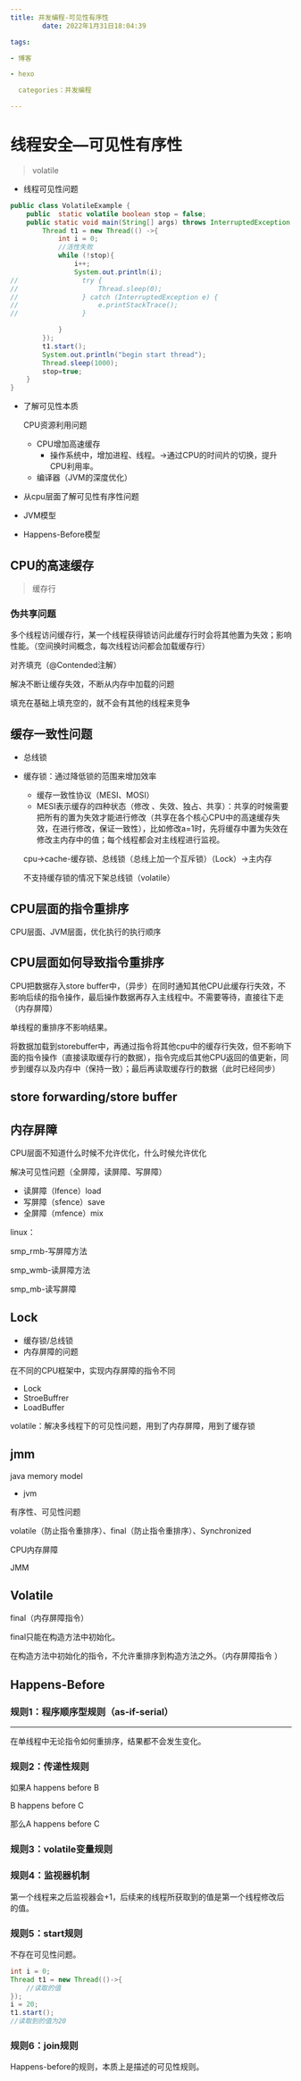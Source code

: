 ```yaml
---
title: 并发编程-可见性有序性
		date: 2022年1月31日18:04:39

tags:

- 博客

- hexo

  categories：并发编程

---
```






# 线程安全—可见性有序性

> volatile

- 线程可见性问题

```java
public class VolatileExample {
    public  static volatile boolean stop = false;
    public static void main(String[] args) throws InterruptedException {
        Thread t1 = new Thread(() ->{
            int i = 0;
            //活性失败
            while (!stop){
                i++;
                System.out.println(i);
//                try {
//                    Thread.sleep(0);
//                } catch (InterruptedException e) {
//                    e.printStackTrace();
//                }

            }
        });
        t1.start();
        System.out.println("begin start thread");
        Thread.sleep(1000);
        stop=true;
    }
}
```

- 了解可见性本质

  CPU资源利用问题

  - CPU增加高速缓存
    - 操作系统中，增加进程、线程。->通过CPU的时间片的切换，提升CPU利用率。
  - 编译器（JVM的深度优化）

- 从cpu层面了解可见性有序性问题
- JVM模型
- Happens-Before模型



## CPU的高速缓存

> 缓存行

### 伪共享问题

多个线程访问缓存行，某一个线程获得锁访问此缓存行时会将其他置为失效；影响性能。（空间换时间概念，每次线程访问都会加载缓存行）

对齐填充（@Contended注解）

解决不断让缓存失效，不断从内存中加载的问题

填充在基础上填充空的，就不会有其他的线程来竞争 



## 缓存一致性问题

- 总线锁

- 缓存锁：通过降低锁的范围来增加效率

  - 缓存一致性协议（MESI、MOSI）
  - MESI表示缓存的四种状态（修改 、失效、独占、共享）：共享的时候需要把所有的置为失效才能进行修改（共享在各个核心CPU中的高速缓存失效，在进行修改，保证一致性），比如修改a=1时，先将缓存中置为失效在修改主内存中的值；每个线程都会对主线程进行监视。

  cpu->cache-缓存锁、总线锁（总线上加一个互斥锁）（Lock）->主内存

  不支持缓存锁的情况下架总线锁（volatile）



## CPU层面的指令重排序

CPU层面、JVM层面，优化执行的执行顺序



## CPU层面如何导致指令重排序

CPU把数据存入store buffer中，（异步）在同时通知其他CPU此缓存行失效，不影响后续的指令操作，最后操作数据再存入主线程中。不需要等待，直接往下走（内存屏障）

单线程的重排序不影响结果。

将数据加载到storebuffer中，再通过指令将其他cpu中的缓存行失效，但不影响下面的指令操作（直接读取缓存行的数据），指令完成后其他CPU返回的值更新，同步到缓存以及内存中（保持一致）；最后再读取缓存行的数据（此时已经同步）

## store forwarding/store buffer



## 内存屏障

CPU层面不知道什么时候不允许优化，什么时候允许优化

解决可见性问题（全屏障，读屏障、写屏障）

- 读屏障（lfence）load
- 写屏障（sfence）save
- 全屏障（mfence）mix

linux：

smp_rmb-写屏障方法

smp_wmb-读屏障方法

smp_mb-读写屏障

## Lock

- 缓存锁/总线锁
- 内存屏障的问题

在不同的CPU框架中，实现内存屏障的指令不同

- Lock
- StroeBuffrer
- LoadBuffer

volatile：解决多线程下的可见性问题，用到了内存屏障，用到了缓存锁

## jmm

java memory model

- jvm

有序性、可见性问题

​	volatile（防止指令重排序）、final（防止指令重排序）、Synchronized



CPU内存屏障

JMM





## Volatile

final（内存屏障指令）

final只能在构造方法中初始化。

在构造方法中初始化的指令，不允许重排序到构造方法之外。（内存屏障指令  ）



## Happens-Before

### 规则1：程序顺序型规则（as-if-serial）

------

在单线程中无论指令如何重排序，结果都不会发生变化。

### 规则2：传递性规则

如果A happens before B

B happens before C

那么A happens before C



### 规则3：volatile变量规则





### 规则4：监视器机制

第一个线程来之后监视器会+1，后续来的线程所获取到的值是第一个线程修改后的值。



### 规则5：start规则

 不存在可见性问题。

```java
int i = 0;
Thread t1 = new Thread(()->{
    //读取的值
});
i = 20;
t1.start();
//读取到的值为20
```



### 规则6：join规则

 

Happens-before的规则，本质上是描述的可见性规则。

